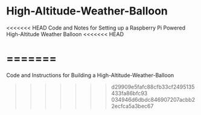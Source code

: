 High-Altitude-Weather-Balloon
=============================

<<<<<<< HEAD
Code and Notes for Setting up a Raspberry Pi Powered High-Altitude Weather Balloon
<<<<<<< HEAD



=======
=======
Code and Instructions for Building a High-Altitude-Weather-Balloon
>>>>>>> d29909e5fafc88cfb33cf2495135433fa86bfc93
>>>>>>> 034946d6dbdc846907207acbb22ecfca5a3bec67
